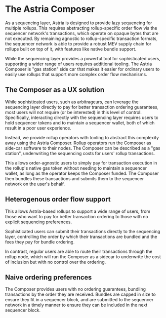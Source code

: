 # The Astria Composer
As a sequencing layer, Astria is designed to provide lazy sequencing for multiple
rollups. This requires abstracting rollup-specific order flow via the sequencer
network's transactions, which operate on opaque bytes that are not executed. By
remaining agnostic to rollup-specific transaction formats, the sequencer network
is able to provide a robust MEV supply chain for rollups built on top of it,
with features like native bundle support.

While the sequencing layer provides a powerful tool for sophisticated users,
supporting a wider range of users requires additional tooling. The Astria Composer
is "gas station" side car that makes it easier for ordinary users to easily
use rollups that support more complex order flow mechanisms.

## The Composer as a UX solution
While sophisticated users, such as arbitrageurs, can leverage the sequencing layer
directly to pay for better transaction ordering guarantees, most users will not
require (or be interested) in this level of control. Specifically, interacting
directly with the sequencing layer requires users to hold sequencer tokens and
to maintain a sequencer wallet, both of which result in a poor user experience.

Instead, we provide rollup operators with tooling to abstract this complexity
away using the Astria Composer. Rollup operators run the Composer as side-car
software to their nodes. The Composer can be described as a "gas station",
underwriting the sequencing costs for users' rollup transactions.

This allows order-agnostic users to simply pay for transaction execution in the
rollup's native gas token without needing to maintain a sequencer wallet, as long
as the operator keeps the Composer funded. The Composer then bundles these
transactions and submits them to the sequencer network on the user's behalf.

## Heterogenous order flow support
This allows Astria-based rollups to support a wide range of users, from those
who want to pay for better transaction ordering to those with no explicit
sequencing preferences.

Sophisticated users can submit their transactions directly to the sequencing
layer, controlling the order by which their transactions are bundled and the
fees they pay for bundle ordering.

In contrast, regular users are able to route their transactions through the
rollup node, which will run the Composer as a sidecar to underwrite the cost
of inclusion but with no control over the ordering.

## Naive ordering preferences
The Composer provides users with no ordering guarantees, bundling transactions
by the order they are received. Bundles are capped in size to ensure they fit
in a sequencer block, and are submitted to the sequencer network in a timely
manner to ensure they can be included in the next sequencer block.
